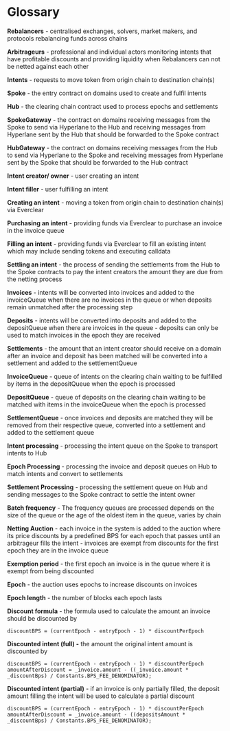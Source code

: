 # Glossary

**Rebalancers** - centralised exchanges, solvers, market makers, and protocols rebalancing funds across chains

**Arbitrageurs** - professional and individual actors monitoring intents that have profitable discounts and providing liquidity when Rebalancers can not be netted against each other

**Intents** - requests to move token from origin chain to destination chain(s)

**Spoke** - the entry contract on domains used to create and fulfil intents

**Hub** - the clearing chain contract used to process epochs and settlements

**SpokeGateway** - the contract on domains receiving messages from the Spoke to send via Hyperlane to the Hub and receiving messages from Hyperlane sent by the Hub that should be forwarded to the Spoke contract

**HubGateway** - the contract on domains receiving messages from the Hub to send via Hyperlane to the Spoke and receiving messages from Hyperlane sent by the Spoke that should be forwarded to the Hub contract

**Intent creator/ owner** - user creating an intent

**Intent filler** - user fulfilling an intent

**Creating an intent** - moving a token from origin chain to destination chain(s) via Everclear

**Purchasing an intent** - providing funds via Everclear to purchase an invoice in the invoice queue

**Filling an intent** - providing funds via Everclear to fill an existing intent which may include sending tokens and executing calldata

**Settling an intent** - the process of sending the settlements from the Hub to the Spoke contracts to pay the intent creators the amount they are due from the netting process

**Invoices** - intents will be converted into invoices and added to the invoiceQueue when there are no invoices in the queue or when deposits remain unmatched after the processing step

**Deposits** - intents will be converted into deposits and added to the depositQueue when there are invoices in the queue - deposits can only be used to match invoices in the epoch they are received

**Settlements** - the amount that an intent creator should receive on a domain after an invoice and deposit has been matched will be converted into a settlement and added to the settlementQueue

**InvoiceQueue** - queue of intents on the clearing chain waiting to be fulfilled by items in the depositQueue when the epoch is processed

**DepositQueue** - queue of deposits on the clearing chain waiting to be matched with items in the invoiceQueue when the epoch is processed

**SettlementQueue** - once invoices and deposits are matched they will be removed from their respective queue, converted into a settlement and added to the settlement queue

**Intent processing** - processing the intent queue on the Spoke to transport intents to Hub

**Epoch Processing** - processing the invoice and deposit queues on Hub to match intents and convert to settlements

**Settlement Processing** - processing the settlement queue on Hub and sending messages to the Spoke contract to settle the intent owner

**Batch frequency** - The frequency queues are processed depends on the size of the queue or the age of the oldest item in the queue, varies by chain

**Netting Auction** - each invoice in the system is added to the auction where its price discounts by a predefined BPS for each epoch that passes until an arbitrageur fills the intent - invoices are exempt from discounts for the first epoch they are in the invoice queue

**Exemption period** - the first epoch an invoice is in the queue where it is exempt from being discounted

**Epoch** - the auction uses epochs to increase discounts on invoices

**Epoch length** - the number of blocks each epoch lasts

**Discount formula** - the formula used to calculate the amount an invoice should be discounted by

```tsx
discountBPS = (currentEpoch - entryEpoch - 1) * discountPerEpoch
```

**Discounted intent (full) -** the amount the original intent amount is discounted by

```tsx
discountBPS = (currentEpoch - entryEpoch - 1) * discountPerEpoch
amountAfterDiscount = _invoice.amount - ((_invoice.amount * _discountBps) / Constants.BPS_FEE_DENOMINATOR);
```

**Discounted intent (partial)** - if an invoice is only partially filled, the deposit amount filling the intent will be used to calculate a partial discount

```tsx
discountBPS = (currentEpoch - entryEpoch - 1) * discountPerEpoch
amountAfterDiscount = _invoice.amount - ((depositsAmount * _discountBps) / Constants.BPS_FEE_DENOMINATOR);
```
